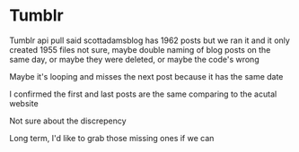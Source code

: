 # Tumblr

Tumblr api pull said scottadamsblog has 1962 posts but we ran it and it only created 1955 files
not sure, maybe double naming of blog posts on the same day, or maybe they were deleted, or maybe the code's wrong

Maybe it's looping and misses the next post because it has the same date

I confirmed the first and last posts are the same comparing to the acutal website

Not sure about the discrepency

Long term, I'd like to grab those missing ones if we can

